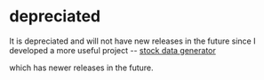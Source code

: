 # depreciated
It is depreciated and will not have new releases in the future since I developed a more useful project -- [stock data generator](https://github.com/40843245/AppScript-project/tree/main/stock/stock%20data%20generator) 

which has newer releases in the future.
